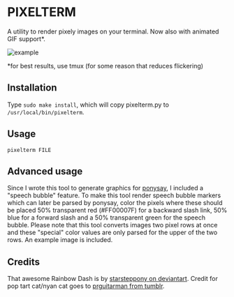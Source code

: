 PIXELTERM
=========
A utility to render pixely images on your terminal. Now also with animated GIF
support*.

![example](http://i.imgur.com/Owb3l7l.png)

*for best results, use tmux (for some reason that reduces flickering)

Installation
------------
Type ```sudo make install```, which will copy pixelterm.py to ```/usr/local/bin/pixelterm```.

Usage
-----
```pixelterm FILE```

Advanced usage
--------------
Since I wrote this tool to generate graphics for
[ponysay](https://github.com/jaseg/ponysay), I included a "speech bubble"
feature. To make this tool render speech bubble markers which can later be
parsed by ponysay, color the pixels where these should be placed 50%
transparent red (#FF00007F) for a backward slash link, 50% blue for a forward
slash and a 50% transparent green for the speech bubble. Please note that this
tool converts images two pixel rows at once and these "special" color values
are only parsed for the upper of the two rows. An example image is included.

Credits
-------
That awesome Rainbow Dash is by [starsteppony on deviantart](http://starsteppony.deviantart.com/art/Rainbow-Dash-Salute-263753912). Credit for pop tart cat/nyan cat goes to [prguitarman from tumblr](http://prguitarman.tumblr.com/post/4281177195/pop-tart-cat-icon-can-be-found-here).

